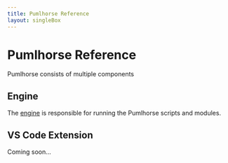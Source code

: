 ```yaml
---
title: Pumlhorse Reference
layout: singleBox
---
```


# Pumlhorse Reference

Pumlhorse consists of multiple components

## Engine

The [engine](/reference/engine) is responsible for running the Pumlhorse scripts and modules.

## VS Code Extension

Coming soon...